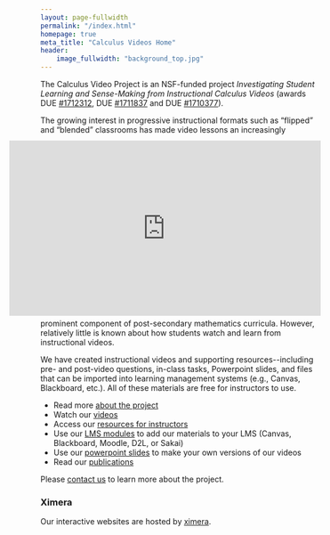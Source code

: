 ```yaml
---
layout: page-fullwidth
permalink: "/index.html"
homepage: true
meta_title: "Calculus Videos Home"
header:
    image_fullwidth: "background_top.jpg"
---
```

<div style="float: right; width: 0px; height: 100px"></div>
<div style="float: right; clear: right; margin:10px 0px 5px 15px;"><iframe width="560" height="315" src="https://www.youtube.com/embed/2ep0KWzY8WQ" frameborder="0" allow="accelerometer; autoplay; encrypted-media; gyroscope; picture-in-picture" allowfullscreen></iframe></div>

<p>The Calculus Video Project is an NSF-funded project <em>Investigating Student Learning and Sense-Making from Instructional Calculus Videos</em> (awards DUE <a href="https://www.nsf.gov/awardsearch/showAward?AWD_ID=1712312&HistoricalAwards=false">#1712312</a>, DUE <a href="https://nsf.gov/awardsearch/showAward?AWD_ID=1711837&HistoricalAwards=false">#1711837</a> and DUE <a href="https://nsf.gov/awardsearch/showAward?AWD_ID=1710377&HistoricalAwards=false">#1710377</a>).</p>

<p>The growing interest in progressive instructional formats such as “flipped” and “blended” classrooms has made video lessons an increasingly prominent component of post-secondary mathematics curricula. However, relatively little is known about how students watch and learn from instructional videos.</p>

<p>We have created instructional videos and supporting resources--including pre- and post-video questions, in-class tasks, Powerpoint slides, and files that can be imported into learning management systems (e.g., Canvas, Blackboard, etc.). All of these materials are free for instructors to use.</p>



* Read more [about the project](/info)
* Watch our [videos](/videos)
* Access our [resources for instructors](/instructorinfo)
* Use our [LMS modules](/lms) to add our materials to your LMS (Canvas, Blackboard, Moodle, D2L, or Sakai)
* Use our [powerpoint slides](/slides) to make your own versions of our videos
* Read our [publications](/publications)


Please [contact us](/team/) to learn more about the project.

### Ximera
Our interactive websites are hosted by [ximera](http://ximera.osu.edu).